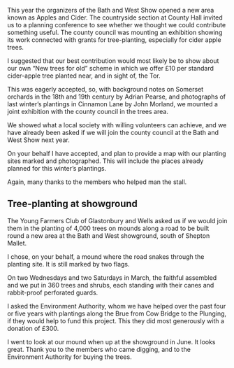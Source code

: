 This year the organizers of the Bath and West Show opened a new area
known as Apples and Cider. The countryside section at County Hall
invited us to a planning conference to see whether we thought we could
contribute something useful. The county council was mounting an
exhibition showing its work connected with grants for tree-planting,
especially for cider apple trees.

I suggested that our best contribution would most likely be to show
about our own “New trees for old” scheme in which we offer £10 per
standard cider-apple tree planted near, and in sight of, the Tor.

This was eagerly accepted, so, with background notes on Somerset
orchards in the 18th and 19th century by Adrian Pearse, and photographs
of last winter’s plantings in Cinnamon Lane by John Morland, we mounted
a joint exhibition with the county council in the trees area.

We showed what a local society with willing volunteers can achieve, and
we have already been asked if we will join the county council at the
Bath and West Show next year.

On your behalf I have accepted, and plan to provide a map with our
planting sites marked and photographed. This will include the places
already planned for this winter’s plantings.

Again, many thanks to the members who helped man the stall.

Tree-planting at showground
---------------------------

The Young Farmers Club of Glastonbury and Wells asked us if we would
join them in the planting of 4,000 trees on mounds along a road to be
built round a new area at the Bath and West showground, south of Shepton
Mallet.

I chose, on your behalf, a mound where the road snakes through the
planting site. It is still marked by two flags.

On two Wednesdays and two Saturdays in March, the faithful assembled and
we put in 360 trees and shrubs, each standing with their canes and
rabbit-proof perforated guards.

I asked the Environment Authority, whom we have helped over the past
four or five years with plantings along the Brue from Cow Bridge to the
Plunging, if they would help to fund this project. This they did most
generously with a donation of £300.

I went to look at our mound when up at the showground in June. It looks
great. Thank you to the members who came digging, and to the Environment
Authority for buying the trees.
